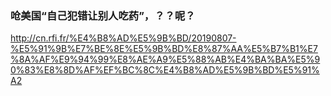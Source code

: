 ### 呛美国“自己犯错让别人吃药”，？？呢？
http://cn.rfi.fr/%E4%B8%AD%E5%9B%BD/20190807-%E5%91%9B%E7%BE%8E%E5%9B%BD%E8%87%AA%E5%B7%B1%E7%8A%AF%E9%94%99%E8%AE%A9%E5%88%AB%E4%BA%BA%E5%90%83%E8%8D%AF%EF%BC%8C%E4%B8%AD%E5%9B%BD%E5%91%A2